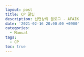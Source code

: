 ```yaml
---
layout: post
title: CP 꿀팁
description: 신연상의 블로그 - AFAIK
date: '2021-02-16 20:00:00 +0900'
categories:
  - Manual
tags:
  - CP
toc: true
---
```


